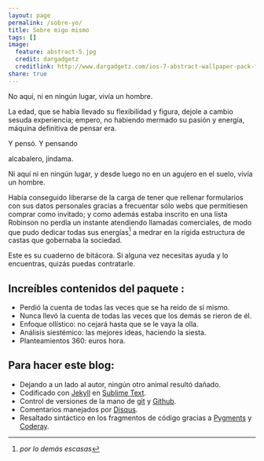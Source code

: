 ```yaml
---
layout: page
permalink: /sobre-yo/
title: Sobre migo mismo
tags: []
image:
  feature: abstract-5.jpg
  credit: dargadgetz
  creditlink: http://www.dargadgetz.com/ios-7-abstract-wallpaper-pack-for-iphone-5-and-ipod-touch-retina/
share: true
---
```


No aquí, ni en ningún lugar, vivía un hombre.

La edad, que se había llevado su flexibilidad y figura, dejole a cambio sesuda experiencia; empero, no habiendo mermado su pasión y energía, máquina definitiva de pensar era.

Y pensó. Y pensando  

alcabalero, jindama.

Ni aquí ni en ningún lugar, y desde luego no en un agujero en el suelo, vivía un hombre.

Había conseguido liberarse de la carga de tener que rellenar formularios con sus datos personales gracias a frecuentar sólo webs que permitiesen comprar como invitado; y como además estaba inscrito en una lista Robinson no perdía un instante atendiendo llamadas comerciales, de modo que pudo dedicar todas sus energías[^1] a medrar en la rígida estructura de castas que gobernaba la sociedad.

Este es su cuaderno de bitácora. Si alguna vez necesitas ayuda y lo encuentras, quizás puedas contratarle. 

## Increíbles contenidos del paquete :

* Perdió la cuenta de todas las veces que se ha reído de sí mismo.
* Nunca llevó la cuenta de todas las veces que los demás se rieron de él.  
* Enfoque ollístico: no cejará hasta que se le vaya la olla.
* Análisis siestémico: las mejores ideas, haciendo la siesta.
* Planteamientos 360: euros hora.

## Para hacer este blog:
* Dejando a un lado al autor, ningún otro animal resultó dañado.
* Codificado con [Jekyll](http://jekyllrb.com) en [Sublime Text](http://sublimetext.com).
* Control de versiones de la mano de [git](http://git-scm.com) y [Github](http://github.com).
* Comentarios manejados por [Disqus](http://disqus.com).
* Resaltado sintáctico en los fragmentos de código gracias a [Pygments](http://pygments.org) y [Coderay](http://coderay.rubychan.de).

[^1]: *por lo demás escasas*